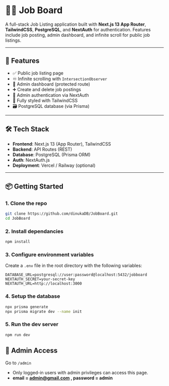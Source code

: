 # 🧑‍💼 Job Board

A full-stack Job Listing application built with **Next.js 13 App Router**, **TailwindCSS**, **PostgreSQL**, and **NextAuth** for authentication. Features include job posting, admin dashboard, and infinite scroll for public job listings.

---

## 🚀 Features

- ✅ Public job listing page
- ♾️ Infinite scrolling with `IntersectionObserver`
- 🔐 Admin dashboard (protected route)
- ➕ Create and delete job postings
- 🔑 Admin authentication via NextAuth
- 💅 Fully styled with TailwindCSS
- 🗃️ PostgreSQL database (via Prisma)

---

## 🛠️ Tech Stack

- **Frontend**: Next.js 13 (App Router), TailwindCSS
- **Backend**: API Routes (REST)
- **Database**: PostgreSQL (Prisma ORM)
- **Auth**: NextAuth.js
- **Deployment**: Vercel / Railway (optional)

---

## 📦 Getting Started

### 1. Clone the repo

```bash
git clone https://github.com/dinukaDB/JobBoard.git
cd JobBoard
```
### 2. Install dependancies

```bash
npm install
```
### 3. Configure environment variables
Create a `.env` file in the root directory with the following variables:

```
DATABASE_URL=postgresql://user:password@localhost:5432/jobboard
NEXTAUTH_SECRET=your-secret-key
NEXTAUTH_URL=http://localhost:3000
```
### 4. Setup the database

```bash
npx prisma generate
npx prisma migrate dev --name init
```

### 5. Run the dev server
```bash
npm run dev
```
## 🔐 Admin Access
Go to
`/admin`
- Only logged-in users with admin privileges can access this page.
- **email = admin@gmail.com , password = admin**
